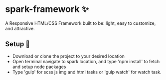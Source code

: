 # spark-framework :sparkles:
A Responsive HTML/CSS Framework built to be: light, easy to customize, and attractive.

## Setup :rocket:
* Download or clone the project to your desired location
* Open terminal navigate to spark location, and type 'npm install' to fetch and setup node packages
* Type 'gulp' for scss js img and html tasks or 'gulp watch' for watch task.

